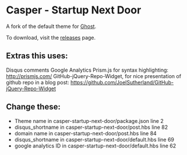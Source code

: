 # Casper - Startup Next Door

A fork of the default theme for [Ghost](http://github.com/tryghost/ghost/).

To download, visit the [releases](https://github.com/TryGhost/Casper/releases) page.

## Extras this uses:

Disqus comments
Google Analytics
Prism.js for syntax highlighting: http://prismjs.com/
GitHub-jQuery-Repo-Widget, for nice presentation of github repo in a blog post: https://github.com/JoelSutherland/GitHub-jQuery-Repo-Widget

## Change these:

- Theme name in casper-startup-next-door/package.json line 2
- disqus_shortname in casper-startup-next-door/post.hbs line 82
- domain name in casper-startup-next-door/post.hbs line 84
- disqus_shortname in casper-startup-next-door/default.hbs line 69
- google analytics ID in casper-startup-next-door/default.hbs line 62
